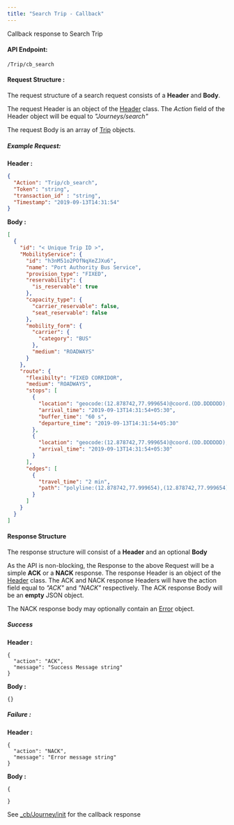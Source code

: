 ```yaml
---
title: "Search Trip - Callback"
---
```


Callback response to Search Trip

#### API Endpoint:

    /Trip/cb_search

#### Request Structure :

The request structure of a search request consists of a **Header** and **Body**.

The request Header is an object of the [Header](/Resources/Header) class. The *Action* field of the Header object will be equal to *"Journeys/search"*

The request Body is an array of [Trip](/Resources/Trip) objects.

##### Example Request:



**Header :**
```json
{
  "Action": "Trip/cb_search",
  "Token": "string",
  "transaction_id" : "string",
  "Timestamp": "2019-09-13T14:31:54"
}
```
**Body :**
```json
[
  {
    "id": "< Unique Trip ID >",
    "MobilityService": {
      "id": "h3nM51o2POfNqXeZJXu6",
      "name": "Port Authority Bus Service",
      "provision_type": "FIXED",
      "reservability": {
        "is_reservable": true
      },
      "capacity_type": {
        "carrier_reservable": false,
        "seat_reservable": false
      },
      "mobility_form": {
        "carrier": {
          "category": "BUS"
        },
        "medium": "ROADWAYS"
      }
    },
    "route": {
      "flexibilty": "FIXED CORRIDOR",
      "medium": "ROADWAYS",
      "stops": [
        {
          "location": "geocode:(12.878742,77.999654)@coord.(DD.DDDDDD);Vesey Street@name",
          "arrival_time": "2019-09-13T14:31:54+05:30",
          "buffer_time": "60 s",
          "departure_time": "2019-09-13T14:31:54+05:30"
        },
        {
          "location": "geocode:(12.878742,77.999654)@coord.(DD.DDDDDD);Fulton Street@name",
          "arrival_time": "2019-09-13T14:31:54+05:30"
        }
      ],
      "edges": [
        {
          "travel_time": "2 min",
          "path": "polyline:(12.878742,77.999654),(12.878742,77.999654),(12.878742,77.999654)"
        }
      ]
    }
  }
]
```

#### Response Structure

The response structure will consist of a **Header** and an optional **Body**

As the API is non-blocking, the Response to the above Request will be a simple **ACK** or a **NACK** response. The response Header is an object of the [Header](/Resources/Header) class. The ACK and NACK response Headers will have the action field equal to *"ACK"* and *"NACK"* respectively. The ACK response Body will be an **empty** JSON object.

The NACK response body may optionally contain an [Error](/Resources/Error) object.

##### Success

**Header :**

    {
      "action": "ACK",
      "message": "Success Message string"
    }

**Body :**

    {}

##### Failure :

**Header :**

    {
      "action": "NACK",
      "message": "Error message string"
    }

**Body :**

    {

    }

See [\_cb/Journey/init](callback) for the callback response
